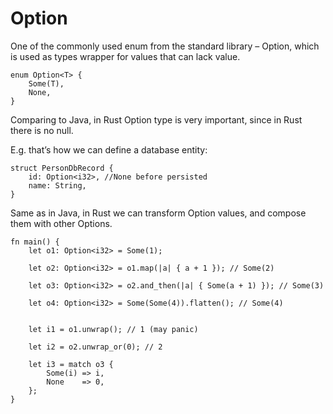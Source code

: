 # Option

One of the commonly used enum from the standard library – Option, which is used as types wrapper for values that can lack value.

```
enum Option<T> {
    Some(T),
    None,
}
```

Comparing to Java, in Rust Option type is very important, since in Rust there is no null.

E.g. that’s how we can define a database entity:

```
struct PersonDbRecord {
    id: Option<i32>, //None before persisted
    name: String,
}
```

Same as in Java, in Rust we can transform Option values, and compose them with other Options.

```
fn main() {
    let o1: Option<i32> = Some(1);

    let o2: Option<i32> = o1.map(|a| { a + 1 }); // Some(2)

    let o3: Option<i32> = o2.and_then(|a| { Some(a + 1) }); // Some(3)

    let o4: Option<i32> = Some(Some(4)).flatten(); // Some(4)


    let i1 = o1.unwrap(); // 1 (may panic)

    let i2 = o2.unwrap_or(0); // 2

    let i3 = match o3 {
        Some(i) => i,
        None    => 0,
    };
}
```
